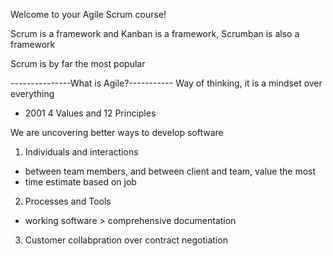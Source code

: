 Welcome to your Agile Scrum course!

Scrum is a framework and Kanban is a framework, Scrumban is also a framework

Scrum is by far the most popular

---------------What is Agile?-----------
Way of thinking, it is a mindset over everything
- 2001
4 Values and 12 Principles

We are uncovering better ways to develop software 

1. Individuals and interactions 
- between team members, and between client and team, value the most
- time estimate based on job
2. Processes and Tools
- working software > comprehensive documentation 
3. Customer collabpration over contract negotiation
